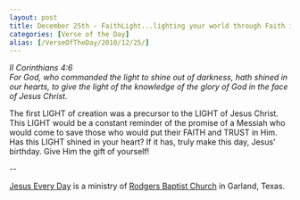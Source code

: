```yaml
---
layout: post
title: December 25th - FaithLight...lighting your world through Faith in
categories: [Verse of the Day]
alias: [/VerseOfTheDay/2010/12/25/]
---
```


_II Corinthians 4:6  
For God, who commanded the light to shine out of darkness, hath
shined in our hearts, to give the light of the knowledge of the glory
of God in the face of Jesus Christ._

The first LIGHT of creation was a precursor to the LIGHT of Jesus
Christ. This LIGHT would be a constant reminder of the promise of a
Messiah who would come to save those who would put their FAITH and
TRUST in Him. Has this LIGHT shined in your heart? If it has, truly
make this day, Jesus' birthday. Give Him the gift of yourself!

 --

<a href=http://jesuseveryday.net>Jesus Every Day</a> is a ministry of <a href=http://rodgersbaptist.net>Rodgers Baptist Church</a> in Garland, Texas.
